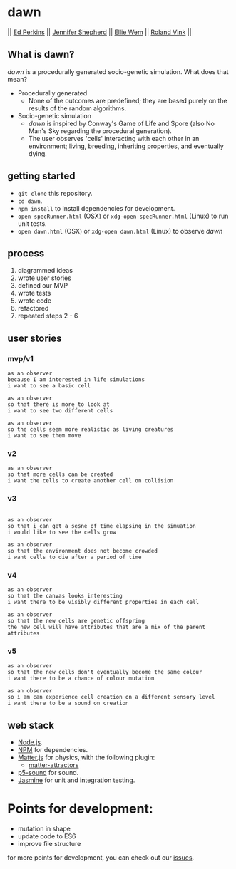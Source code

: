 # dawn

|| [Ed Perkins](https://github.com/edpe) || [Jennifer Shepherd](https://github.com/jenniferemshepherd) || [Ellie Wem](https://github.com/elliewem) || [Roland Vink](https://github.com/rcvink) ||

## What is dawn?

_dawn_ is a procedurally generated socio-genetic simulation. What does that mean?

- Procedurally generated
  - None of the outcomes are predefined; they are based purely on the results of the random algorithms.
- Socio-genetic simulation
  - _dawn_ is inspired by Conway's Game of Life and Spore (also No Man's Sky regarding the procedural generation).
  - The user observes 'cells' interacting with each other in an environment; living, breeding, inheriting properties, and eventually dying.

## getting started

* `git clone` this repository.
* `cd dawn`.
* `npm install` to install dependencies for development.
* `open specRunner.html` (OSX) or `xdg-open specRunner.html` (Linux) to run unit tests.
* `open dawn.html` (OSX) or `xdg-open dawn.html` (Linux) to observe _dawn_

## process

1. diagrammed ideas
2. wrote user stories
3. defined our MVP
4. wrote tests
5. wrote code
6. refactored
7. repeated steps 2 - 6

## user stories

### mvp/v1
```
as an observer
because I am interested in life simulations
i want to see a basic cell

as an observer
so that there is more to look at
i want to see two different cells

as an observer
so the cells seem more realistic as living creatures
i want to see them move
```

### v2

```
as an observer
so that more cells can be created
i want the cells to create another cell on collision
```

### v3

```

as an observer
so that i can get a sesne of time elapsing in the simuation
i would like to see the cells grow

as an observer
so that the environment does not become crowded
i want cells to die after a period of time
```

### v4

```
as an observer
so that the canvas looks interesting
i want there to be visibly different properties in each cell

as an observer
so that the new cells are genetic offspring
the new cell will have attributes that are a mix of the parent attributes
```

### v5
```
as an observer
so that the new cells don't eventually become the same colour
i want there to be a chance of colour mutation

as an observer
so i am can experience cell creation on a different sensory level
i want there to be a sound on creation
```


## web stack
* [Node.js](https://nodejs.org/en/).
* [NPM](https://www.npmjs.com/) for dependencies.
* [Matter.js](http://brm.io/matter-js/) for physics, with the following plugin:
  * [matter-attractors](https://github.com/liabru/matter-attractors)
* [p5-sound](https://p5js.org/reference/#/libraries/p5.sound) for sound.
* [Jasmine](https://jasmine.github.io/) for unit and integration testing.
<!-- * [webpack](https://webpack.js.org/) for bundling on deployment. -->

# Points for development:
* mutation in shape
* update code to ES6
* improve file structure

for more points for development, you can check out our [issues](https://github.com/jenniferemshepherd/dawn/issues).
